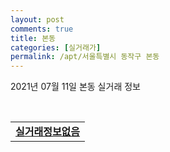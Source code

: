 ```yaml
---
layout: post
comments: true
title: 본동
categories: [실거래가]
permalink: /apt/서울특별시 동작구 본동
---
```


2021년 07월 11일 본동 실거래 정보

<script type="text/javascript">
  google.charts.load('current', {'packages':['corechart']});
  google.charts.setOnLoadCallback(drawChart);

  function drawChart() {
    var data = google.visualization.arrayToDataTable([['거래일', '매매', '전월세', '전매'], ['20-07', 16, 31, 0], ['20-08', 14, 36, 0], ['20-09', 11, 24, 0], ['20-10', 5, 16, 0], ['20-11', 11, 38, 0], ['20-12', 24, 31, 0], ['21-01', 11, 30, 0], ['21-02', 6, 38, 0], ['21-03', 5, 26, 0], ['21-04', 6, 33, 0], ['21-05', 4, 29, 0], ['21-06', 5, 35, 0], ['21-07', 0, 9, 0]]);

    var options = {
      title: '최근 1년간 유형별 거래량 추이',
      legend: { position: 'bottom' }
    };

    var chart = new google.visualization.LineChart(document.getElementById('columnchart_material'));
    chart.draw(data, (options));년간 
  }
</script>

<div id="columnchart_material" style="width: 95%; margin-left: -35px; display: block"></div>
<br>
<table>
  <tr>
    <td colspan="4" style="font-weight: bold;"><a href="https://search.naver.com/search.naver?query=본동 실거래정보없음">실거래정보없음</a></td>
  </tr>
    
</table>
    
